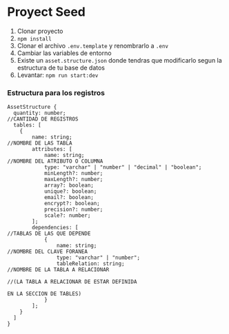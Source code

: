 

# Proyect Seed

1. Clonar proyecto
2. ```npm install```
3. Clonar el archivo ```.env.template``` y renombrarlo a ```.env```
4. Cambiar las variables de entorno
5. Existe un ```asset.structure.json``` donde tendras que modificarlo
    segun la estructura de tu base de datos
6. Levantar: ```npm run start:dev```

### Estructura para los registros

```
AssetStructure {
  quantity: number;                                                   //CANTIDAD DE REGISTROS
  tables: [
    {
        name: string;                                                 //NOMBRE DE LAS TABLA
        attributes: [
            name: string;                                             //NOMBRE DEL ATRIBUTO O COLUMNA
            type: "varchar" | "number" | "decimal" | "boolean";
            minLength?: number;
            maxLength?: number;
            array?: boolean;
            unique?: boolean;
            email?: boolean;
            encrypt?: boolean;
            precision?: number;
            scale?: number;
        ];
        dependencies: [                                               //TABLAS DE LAS QUE DEPENDE
            {
                name: string;                                         //NOMBRE DEL CLAVE FORANEA
                type: "varchar" | "number";
                tableRelation: string;                                //NOMBRE DE LA TABLA A RELACIONAR
                                                                      //(LA TABLA A RELACIONAR DE ESTAR DEFINIDA
                                                                            EN LA SECCION DE TABLES)
            }
        ];
    }
  ]
}

```
